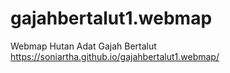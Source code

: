 # gajahbertalut1.webmap
Webmap Hutan Adat Gajah Bertalut
https://soniartha.github.io/gajahbertalut1.webmap/

